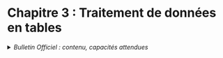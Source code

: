 # Chapitre 3 : Traitement de données en tables
<details>
    <summary><i>Bulletin Officiel : contenu, capacités attendues</i></summary>

> Les données organisées en table correspondent à une liste de p-uplets nommés qui partagent les mêmes **descripteurs**. La mobilisation de ce type de structure de données permet de préparer les élèves à aborder la notion de **base de données** qui ne sera présentée qu’en classe terminale. Il s’agit d’utiliser un **tableau doublement indexé** ou un tableau de
p-uplets, dans un langage de programmation ordinaire et non dans un système de gestion de bases de données.
</details>
